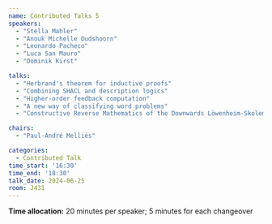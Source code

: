 ```yaml
---
name: Contributed Talks 5
speakers: 
  - "Stella Mahler"
  - "Anouk Michelle Oudshoorn"
  - "Leonardo Pacheco"
  - "Luca San Mauro"
  - "Dominik Kirst"

talks: 
  - "Herbrand's theorem for inductive proofs"
  - "Combining SHACL and description logics"
  - "Higher-order feedback computation"
  - "A new way of classifying word problems"
  - "Constructive Reverse Mathematics of the Downwards Löwenheim-Skolem Theorem"

chairs:
  - "Paul-André Melliès"

categories:
  - Contributed Talk
time_start: '16:30'
time_end: '18:30'
talk_date: 2024-06-25
room: J431
---
```

**Time allocation:** 20 minutes per speaker; 5 minutes for each changeover
